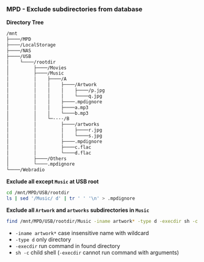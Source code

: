 ### MPD - Exclude subdirectories from database

**Directory Tree**
```sh
/mnt
├────/MPD
├────/LocalStorage
├────/NAS
├────/USB
│    └────/rootdir
│         ├────/Movies
│         ├────/Music
│         │    ├────/A
│         │    │    ├────/Artwork
│         │    │    │    ├────/p.jpg
│         │    │    │    └────q.jpg
│         │    │    ├────.mpdignore
│         │    │    ├────a.mp3
│         │    │    └────b.mp3
│         │    └─----/B
│         │         ├────/artworks
│         │         │    ├────r.jpg
│         │         │    └────s.jpg
│         │         ├────.mpdignore
│         │         ├────c.flac
│         │         └────d.flac
│         ├────/Others
│         └────.mpdignore
└────/Webradio

```
**Exclude all except `Music` at USB root**
```sh
cd /mnt/MPD/USB/rootdir
ls | sed '/Music/ d' | tr ' ' '\n' > .mpdignore
```

**Exclude all `Artwork` and `artworks` subdirectories in `Music`**
```sh
find /mnt/MPD/USB/rootdir/Music -iname artwork* -type d -execdir sh -c 'echo -e "?rtwork*" > .mpdignore' \;
```
- `-iname artwork*` case insensitive name with wildcard
- `-type d` only directory
- `-execdir` run command in found directory
- `sh -c` child shell (`-execdir` cannot run command with arguments)

